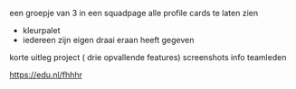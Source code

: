 




een groepje van 3 in een squadpage alle profile cards te laten zien 

- kleurpalet 
- iedereen zijn eigen draai eraan heeft gegeven 

korte uitleg project ( drie opvallende features)
screenshots 
info teamleden 

https://edu.nl/fhhhr

